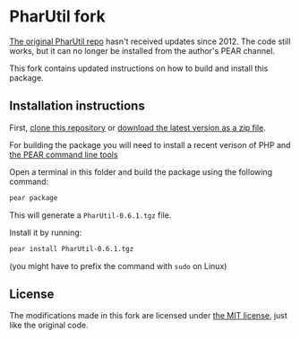 # PharUtil fork

[The original PharUtil repo](https://github.com/koto/phar-util) hasn't received updates since 2012. The code still works, but it can no longer be installed from the author's PEAR channel.

This fork contains updated instructions on how to build and install this package.

## Installation instructions

First, [clone this repository](https://git-scm.com/book/en/v2/Git-Basics-Getting-a-Git-Repository) or [download the latest version as a zip file](https://github.com/GabrielMajeri/phar-util/archive/refs/heads/master.zip).

For building the package you will need to install a recent verison of PHP and [the PEAR command line tools](https://pear.php.net/manual/en/installation.getting.php)

Open a terminal in this folder and build the package using the following command:

```sh
pear package
```

This will generate a `PharUtil-0.6.1.tgz` file.

Install it by running:

```sh
pear install PharUtil-0.6.1.tgz
```

(you might have to prefix the command with `sudo` on Linux)

## License

The modifications made in this fork are licensed under [the MIT license](LICENSE), just like the original code.
